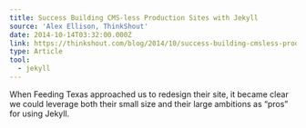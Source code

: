 ```yaml
---
title: Success Building CMS-less Production Sites with Jekyll
source: 'Alex Ellison, ThinkShout'
date: 2014-10-14T03:32:00.000Z
link: https://thinkshout.com/blog/2014/10/success-building-cmsless-production-sites-with-jekyll/
type: Article
tool:
  - jekyll
---
```


When Feeding Texas approached us to redesign their site, it became clear we could leverage both their small size and their large ambitions as “pros” for using Jekyll.